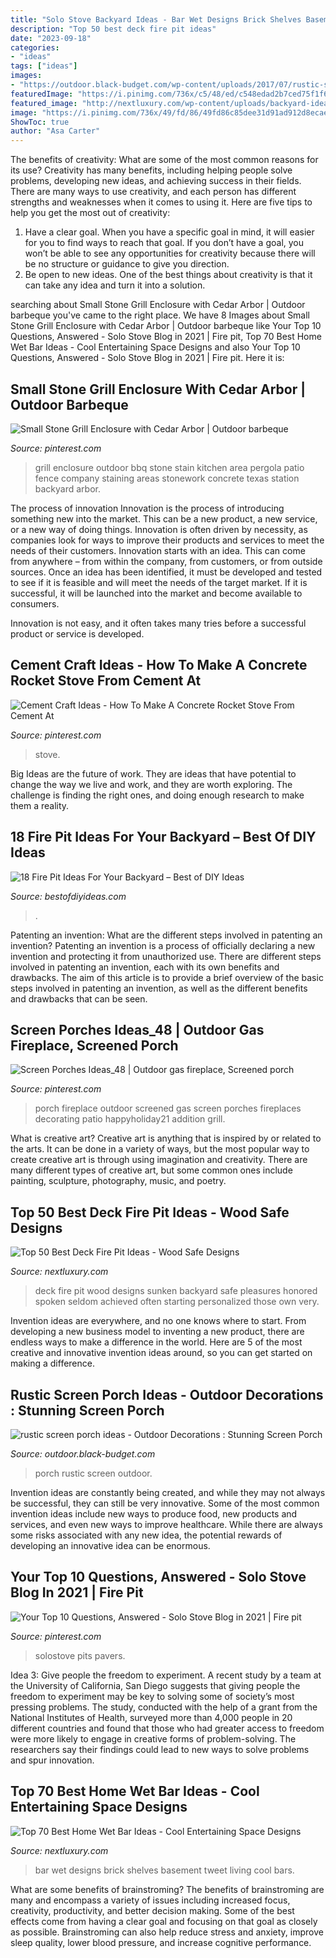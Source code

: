 ```yaml
---
title: "Solo Stove Backyard Ideas - Bar Wet Designs Brick Shelves Basement Tweet Living Cool Bars"
description: "Top 50 best deck fire pit ideas"
date: "2023-09-18"
categories:
- "ideas"
tags: ["ideas"]
images:
- "https://outdoor.black-budget.com/wp-content/uploads/2017/07/rustic-screen-porch-ideas.jpg"
featuredImage: "https://i.pinimg.com/736x/c5/48/ed/c548edad2b7ced75f1f673b26d9b2bab.jpg"
featured_image: "http://nextluxury.com/wp-content/uploads/backyard-ideas-for-sunken-lounge-deck-fire-pit.jpg"
image: "https://i.pinimg.com/736x/49/fd/86/49fd86c85dee31d91ad912d8ecae8deb--grill-enclosure-grill-king.jpg"
ShowToc: true
author: "Asa Carter"
---
```



The benefits of creativity: What are some of the most common reasons for its use?
Creativity has many benefits, including helping people solve problems, developing new ideas, and achieving success in their fields. There are many ways to use creativity, and each person has different strengths and weaknesses when it comes to using it. Here are five tips to help you get the most out of creativity: 
1. Have a clear goal. When you have a specific goal in mind, it will easier for you to find ways to reach that goal. If you don’t have a goal, you won’t be able to see any opportunities for creativity because there will be no structure or guidance to give you direction. 
2. Be open to new ideas. One of the best things about creativity is that it can take any idea and turn it into a solution.

	

		
searching about Small Stone Grill Enclosure with Cedar Arbor | Outdoor barbeque you've came to the right place. We have 8 Images about Small Stone Grill Enclosure with Cedar Arbor | Outdoor barbeque like Your Top 10 Questions, Answered - Solo Stove Blog in 2021 | Fire pit, Top 70 Best Home Wet Bar Ideas - Cool Entertaining Space Designs and also Your Top 10 Questions, Answered - Solo Stove Blog in 2021 | Fire pit. Here it is:
		
    
## Small Stone Grill Enclosure With Cedar Arbor | Outdoor Barbeque

<img loading=lazy src="https://i.pinimg.com/736x/49/fd/86/49fd86c85dee31d91ad912d8ecae8deb--grill-enclosure-grill-king.jpg" onerror="this.onerror=null;this.src='https://tse4.mm.bing.net/th?id=OIP.XSob_tPn1iYG3o1wEClQZAHaJ3&amp;pid=15.1';" alt="Small Stone Grill Enclosure with Cedar Arbor | Outdoor barbeque">

_Source: pinterest.com_

>grill enclosure outdoor bbq stone stain kitchen area pergola patio fence company staining areas stonework concrete texas station backyard arbor. 

	

The process of innovation
Innovation is the process of introducing something new into the market. This can be a new product, a new service, or a new way of doing things. Innovation is often driven by necessity, as companies look for ways to improve their products and services to meet the needs of their customers.
Innovation starts with an idea. This can come from anywhere – from within the company, from customers, or from outside sources. Once an idea has been identified, it must be developed and tested to see if it is feasible and will meet the needs of the target market. If it is successful, it will be launched into the market and become available to consumers.

Innovation is not easy, and it often takes many tries before a successful product or service is developed.

    
## Cement Craft Ideas - How To Make A Concrete Rocket Stove From Cement At

<img loading=lazy src="https://i.pinimg.com/736x/c5/48/ed/c548edad2b7ced75f1f673b26d9b2bab.jpg" onerror="this.onerror=null;this.src='https://tse1.mm.bing.net/th?id=OIP.Bm72L0vbNN-L4yIw2qU-_wHaEK&amp;pid=15.1';" alt="Cement Craft Ideas - How To Make A Concrete Rocket Stove From Cement At">

_Source: pinterest.com_

>stove. 

	

Big Ideas are the future of work. They are ideas that have potential to change the way we live and work, and they are worth exploring. The challenge is finding the right ones, and doing enough research to make them a reality.

    
## 18 Fire Pit Ideas For Your Backyard – Best Of DIY Ideas

<img loading=lazy src="https://bestofdiyideas.com/wp-content/uploads/2016/09/fire-pit-decoration-for-your-backyard.jpg" onerror="this.onerror=null;this.src='https://tse2.mm.bing.net/th?id=OIP.zakKILpxQJ30i3AGjbtcDwHaJ4&amp;pid=15.1';" alt="18 Fire Pit Ideas For Your Backyard – Best of DIY Ideas">

_Source: bestofdiyideas.com_

>. 

	

Patenting an invention: What are the different steps involved in patenting an invention?
Patenting an invention is a process of officially declaring a new invention and protecting it from unauthorized use. There are different steps involved in patenting an invention, each with its own benefits and drawbacks. The aim of this article is to provide a brief overview of the basic steps involved in patenting an invention, as well as the different benefits and drawbacks that can be seen.

    
## Screen Porches Ideas_48 | Outdoor Gas Fireplace, Screened Porch

<img loading=lazy src="https://i.pinimg.com/originals/2f/fa/7d/2ffa7d2a667cd11ead0484306b3c1122.jpg" onerror="this.onerror=null;this.src='https://tse3.mm.bing.net/th?id=OIP.aFmk_3DOOp3YLNae91JQVAHaLJ&amp;pid=15.1';" alt="Screen Porches Ideas_48 | Outdoor gas fireplace, Screened porch">

_Source: pinterest.com_

>porch fireplace outdoor screened gas screen porches fireplaces decorating patio happyholiday21 addition grill. 

	

What is creative art?
Creative art is anything that is inspired by or related to the arts. It can be done in a variety of ways, but the most popular way to create creative art is through using imagination and creativity. There are many different types of creative art, but some common ones include painting, sculpture, photography, music, and poetry.

    
## Top 50 Best Deck Fire Pit Ideas - Wood Safe Designs

<img loading=lazy src="http://nextluxury.com/wp-content/uploads/backyard-ideas-for-sunken-lounge-deck-fire-pit.jpg" onerror="this.onerror=null;this.src='https://tse2.mm.bing.net/th?id=OIP.sFlu4vm04jBvdK2RcQ7a5wHaGO&amp;pid=15.1';" alt="Top 50 Best Deck Fire Pit Ideas - Wood Safe Designs">

_Source: nextluxury.com_

>deck fire pit wood designs sunken backyard safe pleasures honored spoken seldom achieved often starting personalized those own very. 

	

Invention ideas are everywhere, and no one knows where to start. From developing a new business model to inventing a new product, there are endless ways to make a difference in the world. Here are 5 of the most creative and innovative invention ideas around, so you can get started on making a difference.

    
## Rustic Screen Porch Ideas - Outdoor Decorations : Stunning Screen Porch

<img loading=lazy src="https://outdoor.black-budget.com/wp-content/uploads/2017/07/rustic-screen-porch-ideas.jpg" onerror="this.onerror=null;this.src='https://tse2.mm.bing.net/th?id=OIP.8imMSePQqMm16U8HblRhkAHaE8&amp;pid=15.1';" alt="rustic screen porch ideas - Outdoor Decorations : Stunning Screen Porch">

_Source: outdoor.black-budget.com_

>porch rustic screen outdoor. 

	

Invention ideas are constantly being created, and while they may not always be successful, they can still be very innovative. Some of the most common invention ideas include new ways to produce food, new products and services, and even new ways to improve healthcare. While there are always some risks associated with any new idea, the potential rewards of developing an innovative idea can be enormous.

    
## Your Top 10 Questions, Answered - Solo Stove Blog In 2021 | Fire Pit

<img loading=lazy src="https://i.pinimg.com/736x/53/a4/ec/53a4ec0f9182120f52790ec34be3a5c2.jpg" onerror="this.onerror=null;this.src='https://tse3.mm.bing.net/th?id=OIP.D80lDV9CFfQGBtO0TmLVoQHaJ3&amp;pid=15.1';" alt="Your Top 10 Questions, Answered - Solo Stove Blog in 2021 | Fire pit">

_Source: pinterest.com_

>solostove pits pavers. 

	

Idea 3: Give people the freedom to experiment.
A recent study by a team at the University of California, San Diego suggests that giving people the freedom to experiment may be key to solving some of society’s most pressing problems. The study, conducted with the help of a grant from the National Institutes of Health, surveyed more than 4,000 people in 20 different countries and found that those who had greater access to freedom were more likely to engage in creative forms of problem-solving. The researchers say their findings could lead to new ways to solve problems and spur innovation.

    
## Top 70 Best Home Wet Bar Ideas - Cool Entertaining Space Designs

<img loading=lazy src="http://nextluxury.com/wp-content/uploads/rustic-brick-wall-with-wood-shelves-wet-bar-ideas.jpg" onerror="this.onerror=null;this.src='https://tse4.mm.bing.net/th?id=OIP.fp6egdM5A-yj3EbvQx8qzgHaIj&amp;pid=15.1';" alt="Top 70 Best Home Wet Bar Ideas - Cool Entertaining Space Designs">

_Source: nextluxury.com_

>bar wet designs brick shelves basement tweet living cool bars. 

	

What are some benefits of brainstroming?
The benefits of brainstroming are many and encompass a variety of issues including increased focus, creativity, productivity, and better decision making. Some of the best effects come from having a clear goal and focusing on that goal as closely as possible. Brainstroming can also help reduce stress and anxiety, improve sleep quality, lower blood pressure, and increase cognitive performance.

